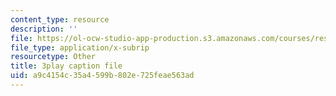 ```yaml
---
content_type: resource
description: ''
file: https://ol-ocw-studio-app-production.s3.amazonaws.com/courses/res-10-001-making-science-and-engineering-pictures-a-practical-guide-to-presenting-your-work-spring-2016/a9c4154c35a4599b802e725feae563ad_r0Os1lPSlN0.vtt
file_type: application/x-subrip
resourcetype: Other
title: 3play caption file
uid: a9c4154c-35a4-599b-802e-725feae563ad
---
```

